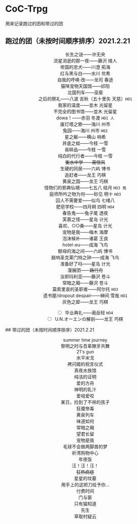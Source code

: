 # CoC-Trpg

用来记录跑过的团和带过的团

## 跑过的团（未按时间顺序排序）2021.2.21
<div align="center">
  
长生之谜——许无央<br> 
流星消逝的那一夜——藤沢 绫人<br> 
帝国的忠犬——川澄 拓海<br>
红与黑与白——水川 优希<br>
自我的呼唤·改——龙司 春途<br>
猫咪宠物天国馆——祁阳<br>
北国列车——巫斐<br>
之后的祭礼——八波 吉秋（五十里矢 天慈）`HO1`<br>
我家的温度——並木 光留星<br>
不完全的图书馆——並木 光留星<br>
dowa！——赤羽 冬渡 `HO1 人`<br>
废灯塔之歌——海川 州市<br>
兔园——海川 州市 `HO2`<br>
星之躯——横山 响希<br>
井底之蛙——今枝 一雪<br>
易碎品——今枝 一雪<br>
纯白的代行者——今枝 一雪<br>
~~衡水中学——蔺惊风~~<br>
生硬的同居——六屿 博书<br>
追赶者——龙王 巧棋<br>
黄泉之国——龙王 巧棋<br>
怪物们的邪典仙境——七五八 结月 `HO3 鬼`<br>
庭师所吟之物为何——砂见 明十 `HO3`<br>
囚人不需要爱——似鸟 七绪八<br>
肥皂学校——四月朔 四明 `HO4`<br>
春告鬼——兔子尾 透夜<br>
芙蓉之怪——星岛 计光<br>
喜欢、○○桑——星岛 计光<br>
宠物是我——梅木 海摩<br>
泡沫候补——诸葛 王良<br>
hotel-eu——成海 飞鸟<br>
鲸母的海之间——六屿 博书<br>
敲响圣克莱门特之钟——成海 飞鸟<br>
准备好了吗——星岛 计光<br>
漫展团——~~路行舟~~<br>
汝即玛利亚——藤沢 苍斗<br>
常暗之厢——藤沢 苍斗<br>
莫索里哀的圣职者——阿尔托 `HO3`<br>
遗书屋/dropout despair——榊间 雪哉 `HO1`<br>
灰色之犀——龙王 巧棋
- [ ] 毕业典礼——蔺岳轻 `HO4`<br>
- [ ] U.N.オーエンの解剖——龙王 巧棋<br>
</div>
## 带过的团（未按时间顺序排序）2021.2.21
<div align="center">
  
summer time journey<br>
黎明之时与吾辈獠牙共舞<br>
21's gun<br>
水平米戈<br>
拷问姬的祝言仪式<br>
真夜水族馆<br>
纯洁的证明<br>
爱的方舟<br>
神明的乳汁<br>
爱啮爱咬<br>
某日，捡到了不祥的孩子<br>
狂魇惨毒<br>
黄泉列车<br>
味道如何<br>
常暗之厢<br>
望君长留<br>
宠物是我<br>
毛球不会做两脚兽的梦<br>
祈湾购物中心<br>
年夜饭<br>
汪！汪！汪！<br>
~~狂热病症~~<br>
星星的坟墓<br>
用手上的这把刀给予你…<br>
付费时间<br>
门与窗<br>
只有猫知道<br>
先生<br>
草取村疑云<br>

</div>
